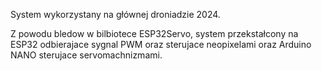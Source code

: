<p align="left">
System wykorzystany na głównej droniadzie 2024.

Z powodu bledow w bilbiotece ESP32Servo, system przekstałcony
na ESP32 odbierajace sygnal PWM oraz sterujace neopixelami
oraz Arduino NANO sterujace servomachnizmami.
</p>
